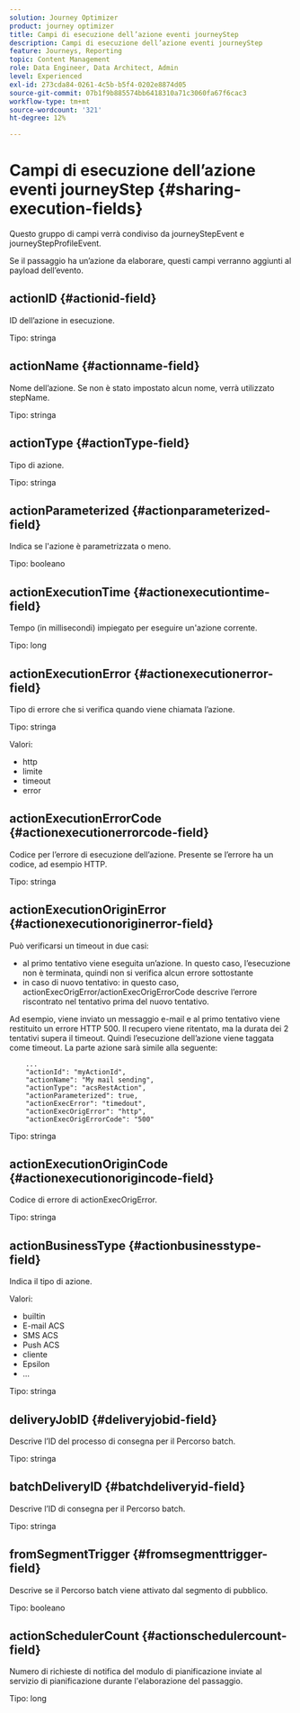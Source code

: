 ```yaml
---
solution: Journey Optimizer
product: journey optimizer
title: Campi di esecuzione dell’azione eventi journeyStep
description: Campi di esecuzione dell’azione eventi journeyStep
feature: Journeys, Reporting
topic: Content Management
role: Data Engineer, Data Architect, Admin
level: Experienced
exl-id: 273cda84-0261-4c5b-b5f4-0202e8874d05
source-git-commit: 07b1f9b885574bb6418310a71c3060fa67f6cac3
workflow-type: tm+mt
source-wordcount: '321'
ht-degree: 12%

---
```


# Campi di esecuzione dell’azione eventi journeyStep {#sharing-execution-fields}

Questo gruppo di campi verrà condiviso da journeyStepEvent e journeyStepProfileEvent.

Se il passaggio ha un’azione da elaborare, questi campi verranno aggiunti al payload dell’evento.

## actionID {#actionid-field}

ID dell’azione in esecuzione.

Tipo: stringa

## actionName {#actionname-field}

Nome dell’azione. Se non è stato impostato alcun nome, verrà utilizzato stepName.

Tipo: stringa

## actionType {#actionType-field}

Tipo di azione.

Tipo: stringa

## actionParameterized {#actionparameterized-field}

Indica se l&#39;azione è parametrizzata o meno.

Tipo: booleano

## actionExecutionTime {#actionexecutiontime-field}

Tempo (in millisecondi) impiegato per eseguire un&#39;azione corrente.

Tipo: long

## actionExecutionError {#actionexecutionerror-field}

Tipo di errore che si verifica quando viene chiamata l’azione.

Tipo: stringa

Valori:
* http
* limite
* timeout
* error

## actionExecutionErrorCode {#actionexecutionerrorcode-field}

Codice per l’errore di esecuzione dell’azione. Presente se l’errore ha un codice, ad esempio HTTP.

Tipo: stringa

## actionExecutionOriginError {#actionexecutionoriginerror-field}

Può verificarsi un timeout in due casi:

* al primo tentativo viene eseguita un’azione. In questo caso, l’esecuzione non è terminata, quindi non si verifica alcun errore sottostante
* in caso di nuovo tentativo: in questo caso, actionExecOrigError/actionExecOrigErrorCode descrive l’errore riscontrato nel tentativo prima del nuovo tentativo.

Ad esempio, viene inviato un messaggio e-mail e al primo tentativo viene restituito un errore HTTP 500. Il recupero viene ritentato, ma la durata dei 2 tentativi supera il timeout. Quindi l’esecuzione dell’azione viene taggata come timeout. La parte azione sarà simile alla seguente:

```
    ...
    "actionId": "myActionId",
    "actionName": "My mail sending",
    "actionType": "acsRestAction",
    "actionParameterized": true,
    "actionExecError": "timedout",
    "actionExecOrigError": "http",
    "actionExecOrigErrorCode": "500"
```

Tipo: stringa

## actionExecutionOriginCode {#actionexecutionorigincode-field}

Codice di errore di actionExecOrigError.

Tipo: stringa

## actionBusinessType {#actionbusinesstype-field}

Indica il tipo di azione.

Valori:

* builtin
* E-mail ACS
* SMS ACS
* Push ACS
* cliente
* Epsilon
* ...

Tipo: stringa

## deliveryJobID {#deliveryjobid-field}

Descrive l’ID del processo di consegna per il Percorso batch.

Tipo: stringa

## batchDeliveryID {#batchdeliveryid-field}

Descrive l’ID di consegna per il Percorso batch.

Tipo: stringa

## fromSegmentTrigger {#fromsegmenttrigger-field}

Descrive se il Percorso batch viene attivato dal segmento di pubblico.

Tipo: booleano

## actionSchedulerCount {#actionschedulercount-field}

Numero di richieste di notifica del modulo di pianificazione inviate al servizio di pianificazione durante l&#39;elaborazione del passaggio.

Tipo: long
